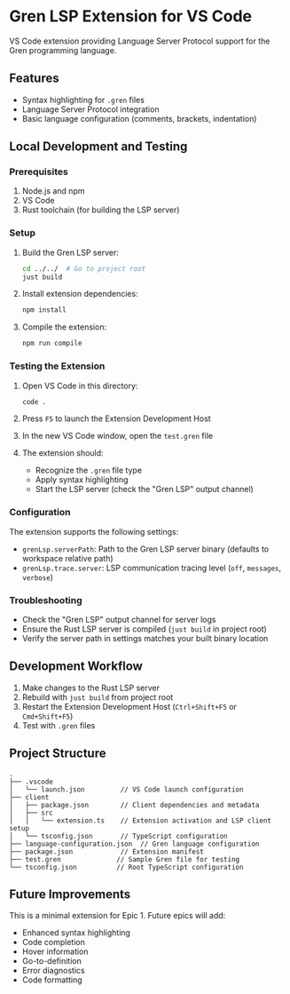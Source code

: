 # Gren LSP Extension for VS Code

VS Code extension providing Language Server Protocol support for the Gren programming language.

## Features

- Syntax highlighting for `.gren` files
- Language Server Protocol integration
- Basic language configuration (comments, brackets, indentation)

## Local Development and Testing

### Prerequisites

1. Node.js and npm
2. VS Code
3. Rust toolchain (for building the LSP server)

### Setup

1. Build the Gren LSP server:
   ```bash
   cd ../../  # Go to project root
   just build
   ```

2. Install extension dependencies:
   ```bash
   npm install
   ```

3. Compile the extension:
   ```bash
   npm run compile
   ```

### Testing the Extension

1. Open VS Code in this directory:
   ```bash
   code .
   ```

2. Press `F5` to launch the Extension Development Host

3. In the new VS Code window, open the `test.gren` file

4. The extension should:
   - Recognize the `.gren` file type
   - Apply syntax highlighting
   - Start the LSP server (check the "Gren LSP" output channel)

### Configuration

The extension supports the following settings:

- `grenLsp.serverPath`: Path to the Gren LSP server binary (defaults to workspace relative path)
- `grenLsp.trace.server`: LSP communication tracing level (`off`, `messages`, `verbose`)

### Troubleshooting

- Check the "Gren LSP" output channel for server logs
- Ensure the Rust LSP server is compiled (`just build` in project root)
- Verify the server path in settings matches your built binary location

## Development Workflow

1. Make changes to the Rust LSP server
2. Rebuild with `just build` from project root
3. Restart the Extension Development Host (`Ctrl+Shift+F5` or `Cmd+Shift+F5`)
4. Test with `.gren` files

## Project Structure

```
.
├── .vscode
│   └── launch.json         // VS Code launch configuration
├── client
│   ├── package.json        // Client dependencies and metadata
│   ├── src
│   │   └── extension.ts    // Extension activation and LSP client setup
│   └── tsconfig.json       // TypeScript configuration
├── language-configuration.json  // Gren language configuration
├── package.json            // Extension manifest
├── test.gren              // Sample Gren file for testing
└── tsconfig.json          // Root TypeScript configuration
```

## Future Improvements

This is a minimal extension for Epic 1. Future epics will add:
- Enhanced syntax highlighting
- Code completion
- Hover information
- Go-to-definition
- Error diagnostics
- Code formatting